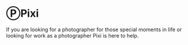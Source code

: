# ⓅPixi
If you are looking for a photographer for those special moments in life or looking for work as a photographer Pixi is here to help.
